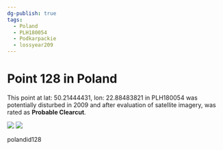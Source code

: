 ```yaml
---
dg-publish: true
tags:
  - Poland
  - PLH180054
  - Podkarpackie
  - lossyear209
---
```


# Point 128 in Poland

This point at lat: 50.21444431, lon: 22.88483821 in PLH180054 was potentially disturbed in 2009 and after evaluation of satellite imagery, was rated as **Probable Clearcut**.

<div class='juxtapose' data-showcredits='false'>
<img src='https://baserow-backend-production20240528124524339000000001.s3.amazonaws.com/user_files/YieYNABn1bDfm5StYoed025BQX3SvRyn_c1c39444c8f3c00fad27f23f3e8eb37151a0d20ccca83e82f0986295d29e4f52.png' data-label='October 2008' />
<img src='https://baserow-backend-production20240528124524339000000001.s3.amazonaws.com/user_files/eYmNV1cRmu9hznEg9qJbZ3Y665GyXHcK_874d882c87ce2b15c2c7cf327b3211228d8ba47b8f6f2773679c53f31715a80c.png' data-label='April 2018' />
</div>

polandid128